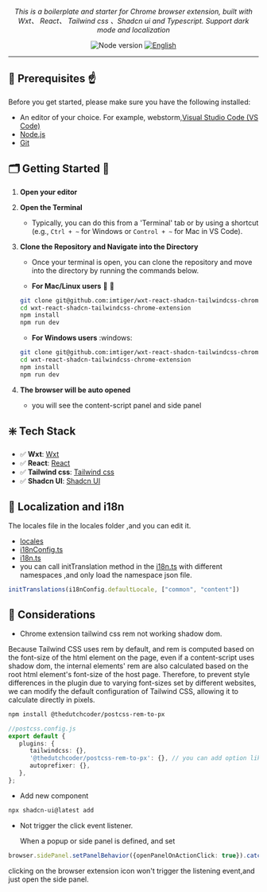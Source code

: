 <p align="center">
  <em>This is a boilerplate and starter for Chrome browser extension, built with Wxt、 React、 Tailwind css 、Shadcn ui and Typescript.
Support dark mode and localization </em>
</p>
<p align="center">
    <img alt="Node version" src="https://img.shields.io/static/v1?label=node&message=%20%3E=18&logo=node.js&color=2334D058" />
      <a href="#"><img src="https://img.shields.io/badge/lang-English-blue.svg" alt="English"></a>
</p>

---

## 🔐 Prerequisites :point_up:

Before you get started, please make sure you have the following installed:

- An editor of your choice. For example, webstorm,[Visual Studio Code (VS Code)](https://code.visualstudio.com/download)
- [Node.js](https://nodejs.org/en/download)
- [Git](https://git-scm.com/downloads)

## 🗂️ Getting Started :rocket:
1. **Open your editor**

2. **Open the Terminal** 
   - Typically, you can do this from a 'Terminal' tab or by using a shortcut
     (e.g., `Ctrl + ~` for Windows or `Control + ~` for Mac in VS Code).

3. **Clone the Repository and Navigate into the Directory** 
   - Once your terminal is open, you can clone the repository and move into the directory by running the commands below.

   - **For Mac/Linux users** :apple: :penguin:
   ```bash
   git clone git@github.com:imtiger/wxt-react-shadcn-tailwindcss-chrome-extension.git
   cd wxt-react-shadcn-tailwindcss-chrome-extension
   npm install
   npm run dev
   ```
   - **For Windows users** :windows:
   ```bash
   git clone git@github.com:imtiger/wxt-react-shadcn-tailwindcss-chrome-extension.git
   cd wxt-react-shadcn-tailwindcss-chrome-extension
   npm install
   npm run dev
   ```
4. **The browser will be auto opened**
   - you will see the content-script panel and side panel


## ❇️ Tech Stack

- ✅ **Wxt**: [Wxt](https://wxt.dev)
- ✅ **React**: [React](https://react.dev/)
- ✅ **Tailwind css**: [Tailwind css](https://tailwindcss.com)
- ✅ **Shadcn UI**: [Shadcn UI](https://ui.shadcn.com)

## 🚀 Localization and i18n 

The locales file in the locales folder ,and you can edit it.
- [locales](locales)
- [i18nConfig.ts](components/i18nConfig.ts)
- [i18n.ts](components/i18n.ts)
- you can call initTranslation method in the [i18n.ts](components/i18n.ts) with different namespaces ,and only load the namespace json file.
```typescript
initTranslations(i18nConfig.defaultLocale, ["common", "content"])
```

## 👀 Considerations
- Chrome extension tailwind css rem not working shadow dom.

Because Tailwind CSS uses rem by default, and rem is computed based on the font-size of the html element on the page, even if a content-script uses shadow dom, the internal elements' rem are also calculated based on the root html element's font-size of the host page. Therefore, to prevent style differences in the plugin due to varying font-sizes set by different websites, we can modify the default configuration of Tailwind CSS, allowing it to calculate directly in pixels.

```bash
npm install @thedutchcoder/postcss-rem-to-px
   ```
```typescript
//postcss.config.js
export default {
   plugins: {
      tailwindcss: {},
      '@thedutchcoder/postcss-rem-to-px': {}, // you can add option like the base font size
      autoprefixer: {},
   },    
};
```
- Add new component
```bash
npx shadcn-ui@latest add
```
- Not trigger the click event listener.

  When a popup or side panel is defined, and set
```typescript
browser.sidePanel.setPanelBehavior({openPanelOnActionClick: true}).catch((error: any) => console.error(error));
```
clicking on the browser extension icon won't trigger the listening event,and just open the side panel.
```typescript
